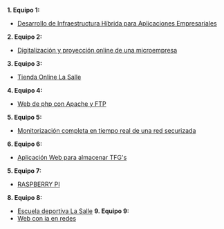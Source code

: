 **1. Equipo 1:**
* [Desarrollo de Infraestructura Híbrida para Aplicaciones Empresariales](https://github.com/Aer0zx/ProyectoFinCurso/blob/main/proyectofin.md)

**2. Equipo 2:**
* [Digitalización y proyección online de una microempresa](https://github.com/poliestireno/PRO_INTERMODULAR_ASIR_2024/blob/main/Equipo2.md)

**3. Equipo 3:**
* [Tienda Online La Salle](https://docs.google.com/document/d/1kazxA3bU3KxPBnystKUM6NDcTKoxQvYURVmvBLL10rc/edit?usp=sharing)

**4. Equipo 4:**
* [Web de php con Apache y FTP](https://github.com/Red-Devil-45/ASIR2_ALEXR/blob/main/TFG/Primer_boceto_tfg.md)

**5. Equipo 5:**
* [Monitorización completa en tiempo real de una red securizada](https://github.com/poliestireno/PRO_INTERMODULAR_ASIR_2024/blob/main/Proyecto_intermodular_Adrian_Joshua_Alexander.md)

**6. Equipo 6:**
* [Aplicación Web para almacenar TFG's](https://drive.google.com/file/d/1pCaoUPOR76YQIGApXNooIVIzQwcJipo7/view?usp=drive_link)

**5. Equipo 7:**
* [RASPBERRY PI](https://docs.google.com/document/d/1rC4CVsYDjJZIipHyjIc_FdXo-teJlr2gBryE8fQt5XM/edit?usp=sharing)

**8. Equipo 8:**
* [Escuela deportiva La Salle](https://github.com/poliestireno/PRO_INTERMODULAR_ASIR_2024/blob/main/Equipo8.md)
**9. Equipo 9:**
* [Web con ia en redes](https://docs.google.com/document/d/1lp-Nq2bAp2UuyrJpnjhDx3r4UZ78M84WgzM9HvURgOo/edit?usp=drive_link)
